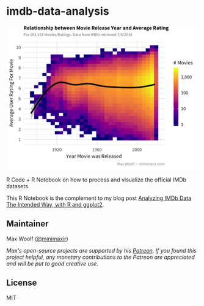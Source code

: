 # imdb-data-analysis
![](imdb-4.png)

R Code + R Notebook on how to process and visualize the official IMDb datasets.

This R Notebook is the complement to my blog post [Analyzing IMDb Data The Intended Way, with R and ggplot2](http://minimaxir.com/2018/07/imdb-data-analysis/).

## Maintainer
Max Woolf ([@minimaxir](http://minimaxir.com))

*Max's open-source projects are supported by his [Patreon](https://www.patreon.com/minimaxir). If you found this project helpful, any monetary contributions to the Patreon are appreciated and will be put to good creative use.*

## License
MIT